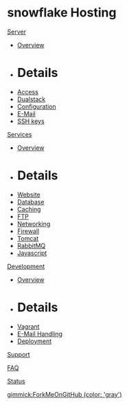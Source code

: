 # snowflake Hosting

[Server]()

  * [Overview](server.md)
  * # Details
  * [Access](server/access.md)
  * [Dualstack](server/dualstack.md)
  * [Configuration](server/configuration.md)
  * [E-Mail](server/e-mail.md)
  * [SSH keys](server/ssh-keys.md)

[Services]()

  * [Overview](services.md)
  * # Details
  * [Website](services/website.md)
  * [Database](services/database.md)
  * [Caching](services/caching.md)
  * [FTP](services/ftp.md)
  * [Networking](services/networking.md)
  * [Firewall](services/firewall.md)
  * [Tomcat](services/tomcat.md)
  * [RabbitMQ](services/rabbitmq.md)
  * [Javascript](services/javascript.md)

[Development]()

  * [Overview](development.md)
  * # Details
  * [Vagrant](development/vagrant.md)
  * [E-Mail Handling](development/email.md)
  * [Deployment](development/deployment.md)

[Support](support.md)

[FAQ](faq.md)

[Status](http://status.snowflake.ch)

[gimmick:ForkMeOnGitHub (color: 'gray')](http://www.github.com/snowflakech/hosting-documentation)


